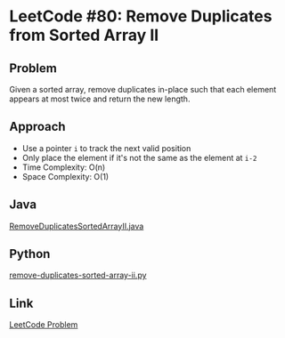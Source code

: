 # LeetCode #80: Remove Duplicates from Sorted Array II

## Problem
Given a sorted array, remove duplicates in-place such that each element appears at most twice and return the new length.

## Approach
- Use a pointer `i` to track the next valid position
- Only place the element if it's not the same as the element at `i-2`
- Time Complexity: O(n)
- Space Complexity: O(1)

## Java
[RemoveDuplicatesSortedArrayII.java](./RemoveDuplicatesSortedArrayII.java)

## Python
[remove-duplicates-sorted-array-ii.py](./remove-duplicates-sorted-array-ii.py)

## Link
[LeetCode Problem](https://leetcode.com/problems/remove-duplicates-from-sorted-array-ii/)
